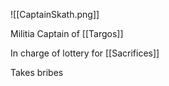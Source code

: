 ![[CaptainSkath.png]]


Militia Captain of [[Targos]]

In charge of lottery for [[Sacrifices]]

Takes bribes

